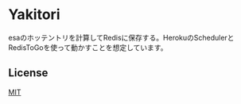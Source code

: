 # Yakitori
esaのホッテントリを計算してRedisに保存する。HerokuのSchedulerとRedisToGoを使って動かすことを想定しています。

## License
[MIT](LICENSE)
